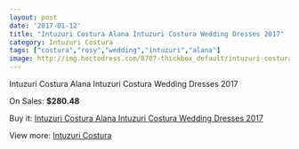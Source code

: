 ```yaml
---
layout: post
date: '2017-01-12'
title: "Intuzuri Costura Alana Intuzuri Costura Wedding Dresses 2017"
category: Intuzuri Costura
tags: ["costura","rosy","wedding","intuzuri","alana"]
image: http://img.hectodress.com/8707-thickbox_default/intuzuri-costura-alana-intuzuri-costura-wedding-dresses-2013.jpg
---
```

Intuzuri Costura Alana Intuzuri Costura Wedding Dresses 2017

On Sales: **$280.48**
<a href="https://www.hectodress.com/intuzuri-costura/4388-intuzuri-costura-alana-intuzuri-costura-wedding-dresses-2013.html"><amp-img layout="responsive" width="600" height="600" src="//img.hectodress.com/8707-thickbox_default/intuzuri-costura-alana-intuzuri-costura-wedding-dresses-2013.jpg" alt="Intuzuri Costura Alana Intuzuri Costura Wedding Dresses 2017 0" /></a>
<a href="https://www.hectodress.com/intuzuri-costura/4388-intuzuri-costura-alana-intuzuri-costura-wedding-dresses-2013.html"><amp-img layout="responsive" width="600" height="600" src="//img.hectodress.com/8709-thickbox_default/intuzuri-costura-alana-intuzuri-costura-wedding-dresses-2013.jpg" alt="Intuzuri Costura Alana Intuzuri Costura Wedding Dresses 2017 1" /></a>
<a href="https://www.hectodress.com/intuzuri-costura/4388-intuzuri-costura-alana-intuzuri-costura-wedding-dresses-2013.html"><amp-img layout="responsive" width="600" height="600" src="//img.hectodress.com/8708-thickbox_default/intuzuri-costura-alana-intuzuri-costura-wedding-dresses-2013.jpg" alt="Intuzuri Costura Alana Intuzuri Costura Wedding Dresses 2017 2" /></a>

Buy it: [Intuzuri Costura Alana Intuzuri Costura Wedding Dresses 2017](https://www.hectodress.com/intuzuri-costura/4388-intuzuri-costura-alana-intuzuri-costura-wedding-dresses-2013.html "Intuzuri Costura Alana Intuzuri Costura Wedding Dresses 2017")

View more: [Intuzuri Costura](https://www.hectodress.com/76-intuzuri-costura "Intuzuri Costura")
